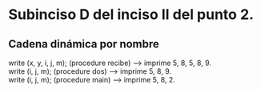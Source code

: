 # Subinciso D del inciso II del punto 2.

## Cadena dinámica por nombre

write (x, y, i, j, m); (procedure recibe) --> imprime 5, 8, 5, 8, 9.  
write (i, j, m); (procedure dos) --> imprime 5, 8, 9.  
write (i, j, m); (procedure main) --> imprime 5, 8, 2.

